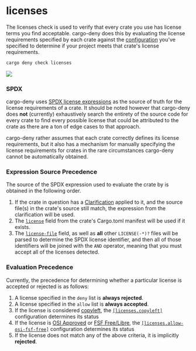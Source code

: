 # licenses

The licenses check is used to verify that every crate you use has license terms
you find acceptable. cargo-deny does this by evaluating the license requirements
specified by each crate against the [configuration](cfg.md) you've specified to 
determine if your project meets that crate's license requirements.

```bash
cargo deny check licenses
```

<img src="https://imgur.com/XMmvx9L.png"/>

### SPDX

cargo-deny uses [SPDX license expressions][SPDX] as the source of truth for the 
license requirements of a crate. It should be noted however that cargo-deny does
**not** (currently) exhaustively search the entirety of the source code for 
every crate to find every possible license that could be attributed to the crate 
as there are a ton of edge cases to that approach.

cargo-deny rather assumes that each crate correctly defines its license 
requirements, but it also has a mechanism for manually specifying the license 
requirements for crates in the rare circumstances cargo-deny cannot be 
automatically obtained.

### Expression Source Precedence

The source of the SPDX expression used to evaluate the crate by is obtained
in the following order.

1. If the crate in question has a [Clarification](cfg.md#the-clarify-field)
applied to it, and the source file(s) in the crate's source still match, the
expression from the clarification will be used.
1. The [`license`][cargo-md]
field from the crate's Cargo.toml manifest will be used if it exists.
1. The [`license-file`][cargo-md]
field, as well as **all** other `LICENSE(-*)?` files will be parsed to determine
the SPDX license identifier, and then all of those identifiers will be joined
with the `AND` operator, meaning that you must accept all of the licenses
detected.

### Evaluation Precedence

Currently, the precedence for determining whether a particular license is 
accepted or rejected is as follows:

1. A license specified in the `deny` list is **always rejected**.
1. A license specified in the `allow` list is **always accepted**.
1. If the license is considered
[copyleft](https://en.wikipedia.org/wiki/Copyleft), the
[`[licenses.copyleft]`](cfg.md#the-copyleft-field) configuration determines its
status
1. If the license is [OSI Approved](https://opensource.org/licenses) or
[FSF Free/Libre](https://www.gnu.org/licenses/license-list.en.html), the
[`[licenses.allow-osi-fsf-free]`](cfg.md/#the-allow-osi-fsf-free-field) 
configuration determines its status
1. If the license does not match any of the above criteria, it is implicitly 
**rejected**.

[SPDX]: https://spdx.github.io/spdx-spec/appendix-IV-SPDX-license-expressions/
[cargo-md]: https://doc.rust-lang.org/cargo/reference/manifest.html#package-metadata